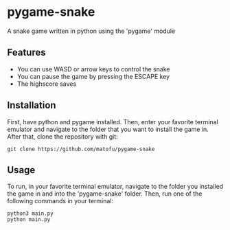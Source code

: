 # pygame-snake
A snake game written in python using the 'pygame' module
## Features
- You can use WASD or arrow keys to control the snake
- You can pause the game by pressing the ESCAPE key
- The highscore saves
## Installation
First, have python and pygame installed. Then, enter your favorite terminal emulator and navigate to the folder that you want to install the game in. After that, clone the repository with git:
   ```
   git clone https://github.com/matofu/pygame-snake
   ```
## Usage
To run, in your favorite terminal emulator, navigate to the folder you installed the game in and into the 'pygame-snake' folder. Then, run one of the following commands in your terminal:
```
python3 main.py
python main.py
```
